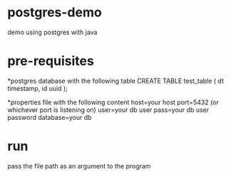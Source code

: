 postgres-demo
=============

demo using postgres with java

pre-requisites
==============
*postgres database with the following table
CREATE TABLE test_table
(
  dt timestamp,
  id uuid
);

*properties file with the following content
host=your host
port=5432 (or whichever port is listening on)
user=your db user
pass=your db user password
database=your db

run
===
pass the file path as an argument to the program
